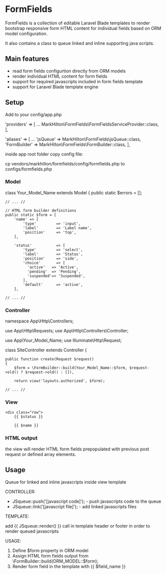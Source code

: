 # FormFields #

FormFields is a collection of editable Laravel Blade templates to render bootstrap responsive form HTML content 
for individual fields based on ORM model configuration. 

It also contains a class to queue linked and inline supporting java scripts. 



## Main features ##

- read form fields configurtion directly from ORM models
- render individual HTML content for form fields
- support for required javascripts included in form fields template
- support for Laravel Blade template engine



## Setup ##

Add to your config/app.php

'providers' => [
	...
    MarkHilton\FormFields\FormFieldsServiceProvider::class,
],

'aliases' => [
	...
    'jsQueue'     => MarkHilton\FormFields\jsQueue::class,
    'FormBuilder' => MarkHilton\FormFields\FormBuilder::class,
],

inside app root folder copy config file:

cp vendors/markhilton/formfields/config/formfields.php to configs/formfields.php



### Model ###

class Your_Model_Name extends Model
{
    public static $errors = [];

    // ... //

    // HTML form builder definitions
    public static $form = [
        'name' => [ 
            'type'         => 'input',
            'label'        => 'Label name',
            'position'     => 'top',
        ],

        'status'           => [ 
            'type'         => 'select',
            'label'        => 'Status',
            'position'     => 'side',
            'choice'       => [
              'active'   => 'Active',
              'pending'  => 'Pending',
              'suspended'=> 'Suspended',
            ],
            'default'      => 'active',
        ],

    // ... //



### Controller ###

namespace App\Http\Controllers;

use App\Http\Requests;
use App\Http\Controllers\Controller;

use App\Your_Model_Name;
use Illuminate\Http\Request;

class SiteController extends Controller {

    public function create(Request $request)
    {
        $form = \FormBuilder::build(Your_Model_Name::$form, $request->old() ? $request->old() : []),

        return view('layouts.authorized', $form);

    // ... //



### View ###

    <div class="row">
        {{ $status }}

        {{ $name }}



### HTML output ###

the view will render HTML form fields prepopulated with previous post request or defined array elements.



## Usage ##

Queue for linked and inline javascripts inside view template

CONTROLLER: 
  - JSqueue::push('[javascript code]'); - push javascripts code to the queue
  - JSqueue::link('[javascript file]'); - add linked javascripts files

TEMPLATE: 

add {{ JSqueue::render() }} call
in template header or footer in order to render queued javascripts


USAGE: 
  1. Define $form property in ORM model
  2. Assign HTML form fields output from \FormBuilder::build(ORM_MODEL::$form);
  3. Render form field in the template with {{ $field_name }}

